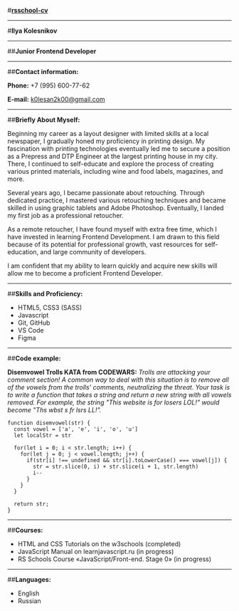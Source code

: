 #**[rsschool-cv](https://K0LESAN.github.io/rsschool-cv/cv)**
***
#**Ilya Kolesnikov**
***
##**Junior Frontend Developer**
***
##**Contact information:**

**Phone:** +7 (995) 600-77-62

**E-mail:** k0lesan2k00@gmail.com
***
##**Briefly About Myself:**

Beginning my career as a layout designer with limited skills at a local newspaper, I gradually honed my proficiency in printing design. My fascination with printing technologies eventually led me to secure a position as a Prepress and DTP Engineer at the largest printing house in my city. There, I continued to self-educate and explore the process of creating various printed materials, including wine and food labels, magazines, and more.

Several years ago, I became passionate about retouching. Through dedicated practice, I mastered various retouching techniques and became skilled in using graphic tablets and Adobe Photoshop. Eventually, I landed my first job as a professional retoucher.

As a remote retoucher, I have found myself with extra free time, which I have invested in learning Frontend Development. I am drawn to this field because of its potential for professional growth, vast resources for self-education, and large community of developers.

I am confident that my ability to learn quickly and acquire new skills will allow me to become a proficient Frontend Developer.
***
##**Skills and Proficiency:**

* HTML5, CSS3 (SASS)
* Javascript
* Git, GitHub
* VS Code
* Figma
***
##**Code example:**

**Disemvowel Trolls KATA from CODEWARS:** *Trolls are attacking your comment section! A common way to deal with this situation is to remove all of the vowels from the trolls' comments, neutralizing the threat. Your task is to write a function that takes a string and return a new string with all vowels removed. For example, the string "This website is for losers LOL!" would become "Ths wbst s fr lsrs LL!".*

```
function disemvowel(str) {
  const vowel = ['a', 'e', 'i', 'o', 'u']
  let localStr = str
  
  for(let i = 0; i < str.length; i++) { 
    for(let j = 0; j < vowel.length; j++) {
      if(str[i] !== undefined && str[i].toLowerCase() === vowel[j]) {
        str = str.slice(0, i) + str.slice(i + 1, str.length)
        i--
      }
    }
  }
  
  return str;
}
```
***
##**Courses:**

* HTML and CSS Tutorials on the w3schools (completed)
* JavaScript Manual on learnjavascript.ru (in progress)
* RS Schools Course «JavaScript/Front-end. Stage 0» (in progress)
***
##**Languages:**

* English
* Russian
